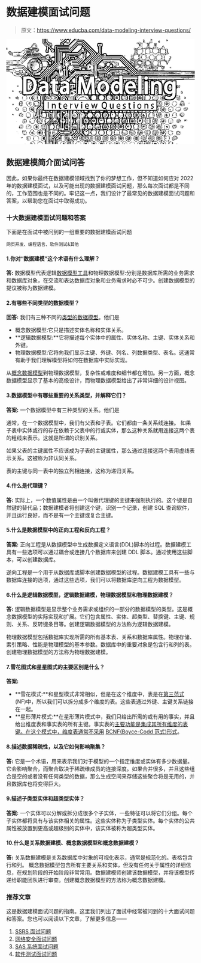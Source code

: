 # 数据建模面试问题

> 原文：<https://www.educba.com/data-modeling-interview-questions/>

![Data Modeling Interview Questions](img/c6b2263b5b07d48e9f0343edf0c6b3c9.png)



## 数据建模简介面试问答

因此，如果你最终在数据建模领域找到了你的梦想工作，但不知道如何应对 2022 年的数据建模面试，以及可能出现的数据建模面试问题，那么每次面试都是不同的，工作范围也是不同的。牢记这一点，我们设计了最常见的数据建模面试问题和答案，以帮助您在面试中取得成功。

### 十大数据建模面试问题和答案

下面是在面试中被问到的一组重要的数据建模面试问题

<small>网页开发、编程语言、软件测试&其他</small>

#### 1.你对“数据建模”这个术语有什么理解？

**答:**
数据模型代表逻辑[数据模型工具](https://www.educba.com/data-modeling-tools/)和物理数据模型:分别是数据库所需的业务需求和数据库对象，在交流和表达数据库对象和业务需求时必不可少。创建数据模型的提议被称为数据建模。

#### 2.有哪些不同类型的数据模型？

**回答:**
我们有三种不同的[类型的数据模型](https://www.educba.com/types-of-data-model/)。他们是

*   概念数据模型:它只是描述实体名称和实体关系。
*   **逻辑数据模型:**它将描述每个实体中的属性、实体名称、主键、实体关系和外键。
*   物理数据模型:它将向我们显示主键、外键、列名、列数据类型、表名。这通常有助于我们理解模型将如何在数据库中实际实现。

从[概念数据模型](https://www.educba.com/conceptual-data-model/)到物理数据模型，复杂性或难度和细节都在增加。另一方面，概念数据模型显示了基本的高级设计，而物理数据模型给出了非常详细的设计视图。

#### 3.数据模型中有哪些重要的关系类型，并解释它们？

**答案:**
一个数据模型中有三种类型的关系。他们是

通常，在一个数据模型中，我们有父表和子表。它们都由一条关系线连接。
如果子表中实体或行的存在依赖于父表中的行或实体，那么这种关系就用连接这两个表的粗线来表示。这就是所谓的识别关系。

如果父表的主键属性不应该成为子表的主键属性，那么通过连接这两个表用虚线表示关系。这被称为非认同关系。

表的主键与同一表中的独立列相连接，这称为递归关系。

#### 4.什么是代理键？

**答:**
实际上，一个数值属性是由一个叫做代理键的主键来强制执行的。这个键是自然键的替代品；数据建模者将创建这个键，识别一个记录，创建 SQL 查询软件，并且运行良好，而不是有一个主键或复合主键。

#### 5.什么是数据模型中的正向工程和反向工程？

**答案:**
正向工程是从数据模型中生成数据定义语言(DDL)脚本的过程。数据建模工具有一些选项可以通过耦合或连接几个数据库来创建 DDL 脚本。通过使用这些脚本，可以创建数据库。

逆向工程是一个用于从数据库或脚本创建数据模型的过程。数据建模工具有一些与数据库连接的选项，通过这些选项，我们可以将数据库逆向工程为数据模型。

#### 6.什么是逻辑数据模型，逻辑数据建模，物理数据模型和物理数据建模？

**答:**
逻辑数据模型是显示整个业务需求或组织的一部分的数据模型的类型。这是概念数据模型的实际实现和扩展。它们包含属性、实体、超类型、替换键、主键、规则、关系、反转键条目等。创建逻辑数据模型的方法称为逻辑数据建模。

物理数据模型包括数据库实现所需的所有基本表、关系和数据库属性。物理存储、索引策略、性能是物理模型的基本参数。数据库中的重要对象是包含行和列的表。创建物理数据模型的方法称为物理数据建模。

#### 7.雪花图式和星星图式的主要区别是什么？

**答案:**

*   **雪花模式:**和星型模式非常相似，但是在这个维度中，表是在[第三范式](https://www.educba.com/third-normal-form/) (NF)中，所以我们可以拆分成多个维度的表。这些表通过外键、主键关系链接在一起。
*   **星形薄片模式:**在星形薄片模式中，我们只给出所需的或有用的事实，并且给出维度表和事实表的所有主键。事实表的[主要功能是集成其所有维度的表键。在这个模式中，维度表通常不采用](https://www.educba.com/what-is-fact-table/) [BCNF(Boyce-Codd 范式)形式](https://www.educba.com/bcnf/)。

#### 8.描述数据稀疏性，以及它如何影响聚集？

**答:**
它是一个术语，用来表示我们对于模型的一个指定维度或实体有多少数据量。它会影响聚合，而聚合取决于稀疏维成员的连接深度。如果合并很多，并且这些组合是空的或者没有任何类型的数据，那么生成空间来存储这些聚合将是无用的，并且数据库也将变得巨大。

#### 9.描述子类型实体和超类型实体？

**答案:**
一个实体可以分解或拆分成很多个子实体，一些特征可以将它们分组。每个子实体都将具有与该实体相关的属性。这些实体称为子类型实体。每个实体的公共属性被放置到更高或超级别的实体中，该实体被称为超类型实体。

#### 10.什么是关系数据建模、概念数据模型和概念数据建模？

**答:**
关系数据建模是关系数据库中对象的可视化表示，通常是规范化的。表格包含行和列。
概念数据模型包含所有主要关系和实体，但没有任何关于属性的详细信息，在规划阶段的开始阶段非常常用。数据建模师创建该数据模型，并将该模型传递给职能团队进行审查。创建概念数据模型的方法称为概念数据建模。

### 推荐文章

这是数据建模面试问题的指南。这里我们列出了面试中经常被问到的十大面试问题和答案。您也可以阅读以下文章，了解更多信息——

1.  [SSRS 面试问题](https://www.educba.com/ssrs-interview-questions/)
2.  [网络安全面试问题](https://www.educba.com/network-security-interview-questions/)
3.  [SAS 系统面试问题](https://www.educba.com/sas-system-interview-questions/)
4.  [软件测试面试问题](https://www.educba.com/software-testing-interview-questions/)





